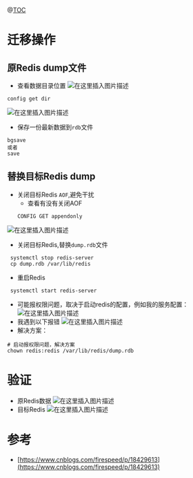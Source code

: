 @[TOC](目录)
# 迁移操作
## 原Redis dump文件
- 查看数据目录位置
![在这里插入图片描述](https://i-blog.csdnimg.cn/direct/8d88616b390e4b22ab2d2d1e4bcf4e03.png)

```shell
config get dir
```
![在这里插入图片描述](https://i-blog.csdnimg.cn/direct/6bbf4c4d30e54414a65c20a6669e1c5c.png)


 -  保存一份最新数据到`rdb`文件
```shell
bgsave
或者
save
```

## 替换目标Redis dump
- 关闭目标Redis `AOF`,避免干扰
	- 查看有没有关闭AOF
	```shell
	CONFIG GET appendonly
	```
![在这里插入图片描述](https://i-blog.csdnimg.cn/direct/f1bce9949639401f8e7bf0ff0c809fff.png)

- 关闭目标Redis,替换`dump.rdb`文件
```shell
 systemctl stop redis-server
 cp dump.rdb /var/lib/redis
```
- 重启Redis
```shell
 systemctl start redis-server
```
- 可能报权限问题，取决于启动redis的配置，例如我的服务配置：
![在这里插入图片描述](https://i-blog.csdnimg.cn/direct/c576280c48534fd4b449afd8fe521624.png)
- 我遇到以下报错
![在这里插入图片描述](https://i-blog.csdnimg.cn/direct/333143835eb542848c481c5018b9eb38.png)
- 解决方案：

```shell
# 启动报权限问题，解决方案
chown redis:redis /var/lib/redis/dump.rdb 
```
# 验证
- 原Redis数据
![在这里插入图片描述](https://i-blog.csdnimg.cn/direct/ba694b81b613451b9fb22afee0feabef.png)
- 目标Redis
![在这里插入图片描述](https://i-blog.csdnimg.cn/direct/62ab31ceb40b4abd8ca9dd3ff482c436.png)





# 参考
- [https://www.cnblogs.com/firespeed/p/18429613](https://www.cnblogs.com/firespeed/p/18429613)